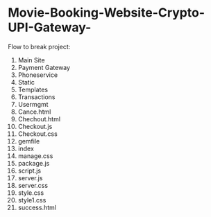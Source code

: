 # Movie-Booking-Website-Crypto-UPI-Gateway-
Flow to break project:
1. Main Site
2. Payment Gateway
3. Phoneservice
4. Static
5. Templates
6. Transactions
7. Usermgmt
8. Cance.html
9. Chechout.html
10. Checkout.js
11. Checkout.css
12. gemfile
13. index
14. manage.css
15. package.js
16. script.js
17. server.js
18. server.css
19. style.css
20. style1.css
21. success.html
